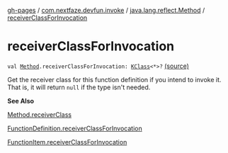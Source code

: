 [gh-pages](../../index.md) / [com.nextfaze.devfun.invoke](../index.md) / [java.lang.reflect.Method](index.md) / [receiverClassForInvocation](./receiver-class-for-invocation.md)

# receiverClassForInvocation

`val `[`Method`](https://developer.android.com/reference/java/lang/reflect/Method.html)`.receiverClassForInvocation: `[`KClass`](https://kotlinlang.org/api/latest/jvm/stdlib/kotlin.reflect/-k-class/index.html)`<*>?` [(source)](https://github.com/NextFaze/dev-fun/tree/master/devfun/src/main/java/com/nextfaze/devfun/invoke/Extensions.kt#L105)

Get the receiver class for this function definition if you intend to invoke it. That is, it will return `null` if the type isn't needed.

**See Also**

[Method.receiverClass](receiver-class.md)

[FunctionDefinition.receiverClassForInvocation](../receiver-class-for-invocation.md)

[FunctionItem.receiverClassForInvocation](../receiver-class-for-invocation.md)

